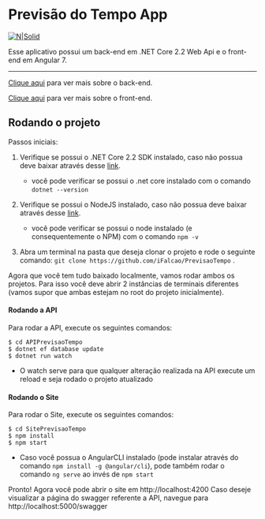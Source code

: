 # Previsão do Tempo App

[![N|Solid](http://files.softicons.com/download/web-icons/vector-stylish-weather-icons-by-bartosz-kaszubowski/png/256x256/sun.big.cloud.drizzle.png)](https://nodesource.com/products/nsolid)

Esse aplicativo possui um back-end em .NET Core 2.2 Web Api e o front-end em Angular 7.

---------

[Clique aqui](https://github.com/iFalcao/PrevisaoTempo/tree/architecture/APIPrevisaoTempo) para ver mais sobre o back-end.

[Clique aqui](https://github.com/iFalcao/PrevisaoTempo/tree/architecture/SitePrevisaoTempo) para ver mais sobre o front-end.

## Rodando o projeto

Passos iniciais:

1. Verifique se possui o .NET Core 2.2 SDK instalado, caso não possua deve baixar através desse [link](https://dotnet.microsoft.com/download/dotnet-core/2.2).

    - você pode verificar se possui o .net core instalado com o comando `dotnet --version`

2. Verifique se possui o NodeJS instalado, caso não possua deve baixar através desse [link](https://nodejs.org/en/download/).

    - você pode verificar se possui o node instalado (e consequentemente o NPM) com o comando `npm -v`

3. Abra um terminal na pasta que deseja clonar o projeto e rode o seguinte comando: `git clone https://github.com/iFalcao/PrevisaoTempo` .

Agora que você tem tudo baixado localmente, vamos rodar ambos os projetos. Para isso você deve abrir 2 instâncias de terminais diferentes (vamos supor que ambas estejam no root do projeto inicialmente).

#### Rodando a API

Para rodar a API, execute os seguintes comandos:

```terminal
$ cd APIPrevisaoTempo
$ dotnet ef database update
$ dotnet run watch
```

- O watch serve para que qualquer alteração realizada na API execute um reload e seja rodado o projeto atualizado

#### Rodando o Site

Para rodar o Site, execute os seguintes comandos:

```terminal
$ cd SitePrevisaoTempo
$ npm install
$ npm start
```

- Caso você possua o AngularCLI instalado (pode instalar através do comando `npm install -g @angular/cli`), pode também rodar o comando `ng serve` ao invés de `npm start`

Pronto! Agora você pode abrir o site em http://localhost:4200
Caso deseje visualizar a página do swagger referente a API, navegue para http://localhost:5000/swagger
